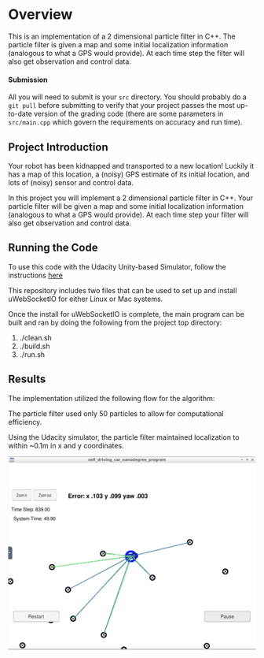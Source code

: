 [//]: # (Image References)

[image1]: ./simulation.png "Model Visualization"
[image2]: ./pf_flow.png "Particle filter Flow"

# Overview
This is an implementation of a 2 dimensional particle filter in C++. The particle filter is given a map and some initial localization information (analogous to what a GPS would provide). At each time step the filter will also get observation and control data.

#### Submission
All you will need to submit is your `src` directory. You should probably do a `git pull` before submitting to verify that your project passes the most up-to-date version of the grading code (there are some parameters in `src/main.cpp` which govern the requirements on accuracy and run time).

## Project Introduction
Your robot has been kidnapped and transported to a new location! Luckily it has a map of this location, a (noisy) GPS estimate of its initial location, and lots of (noisy) sensor and control data.

In this project you will implement a 2 dimensional particle filter in C++. Your particle filter will be given a map and some initial localization information (analogous to what a GPS would provide). At each time step your filter will also get observation and control data.

## Running the Code
To use this code with the Udacity Unity-based Simulator, follow the instructions [here](https://github.com/udacity/self-driving-car-sim/releases)

This repository includes two files that can be used to set up and install uWebSocketIO for either Linux or Mac systems. 

Once the install for uWebSocketIO is complete, the main program can be built and ran by doing the following from the project top directory:

1. ./clean.sh
2. ./build.sh
3. ./run.sh

## Results

The implementation utilized the following flow for the algorithm:



The particle filter used only 50 particles to allow for computational efficiency. 

Using the Udacity simulator, the particle filter maintained localization to within ~0.1m in x and y coordinates.

![alt text][image1]
